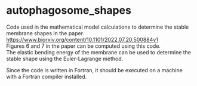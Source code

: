 # autophagosome_shapes

Code used in the mathematical model calculations to determine the stable membrane shapes in the paper.\
https://www.biorxiv.org/content/10.1101/2022.07.20.500884v1 \
Figures 6 and 7 in the paper can be computed using this code.\
The elastic bending energy of the membrane can be used to determine the stable shape using the Euler-Lagrange method.

Since the code is written in Fortran, it should be executed on a machine with a Fortran compiler installed.
